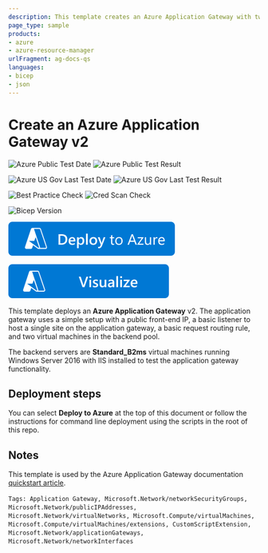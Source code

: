 ```yaml
---
description: This template creates an Azure Application Gateway with two Windows Server 2016 servers in the backend pool
page_type: sample
products:
- azure
- azure-resource-manager
urlFragment: ag-docs-qs
languages:
- bicep
- json
---
```

# Create an Azure Application Gateway v2

![Azure Public Test Date](https://azurequickstartsservice.blob.core.windows.net/badges/demos/ag-docs-qs/PublicLastTestDate.svg)
![Azure Public Test Result](https://azurequickstartsservice.blob.core.windows.net/badges/demos/ag-docs-qs/PublicDeployment.svg)

![Azure US Gov Last Test Date](https://azurequickstartsservice.blob.core.windows.net/badges/demos/ag-docs-qs/FairfaxLastTestDate.svg)
![Azure US Gov Last Test Result](https://azurequickstartsservice.blob.core.windows.net/badges/demos/ag-docs-qs/FairfaxDeployment.svg)

![Best Practice Check](https://azurequickstartsservice.blob.core.windows.net/badges/demos/ag-docs-qs/BestPracticeResult.svg)
![Cred Scan Check](https://azurequickstartsservice.blob.core.windows.net/badges/demos/ag-docs-qs/CredScanResult.svg)

![Bicep Version](https://azurequickstartsservice.blob.core.windows.net/badges/demos/ag-docs-qs/BicepVersion.svg)

[![Deploy To Azure](https://raw.githubusercontent.com/Azure/azure-quickstart-templates/master/1-CONTRIBUTION-GUIDE/images/deploytoazure.svg?sanitize=true)](https://portal.azure.com/#create/Microsoft.Template/uri/https%3A%2F%2Fraw.githubusercontent.com%2FAzure%2Fazure-quickstart-templates%2Fmaster%2Fdemos%2Fag-docs-qs%2Fazuredeploy.json)

[![Visualize](https://raw.githubusercontent.com/Azure/azure-quickstart-templates/master/1-CONTRIBUTION-GUIDE/images/visualizebutton.svg?sanitize=true)](http://armviz.io/#/?load=https%3A%2F%2Fraw.githubusercontent.com%2FAzure%2Fazure-quickstart-templates%2Fmaster%2Fdemos%2Fag-docs-qs%2Fazuredeploy.json)

This template deploys an **Azure Application Gateway** v2. The application gateway uses a simple setup with a public front-end IP, a basic listener to host a single site on the application gateway, a basic request routing rule, and two virtual machines in the backend pool.

The backend servers are **Standard_B2ms** virtual machines running Windows Server 2016 with IIS installed to test the application gateway functionality.

## Deployment steps

You can select **Deploy to Azure** at the top of this document or follow the instructions for command line deployment using the scripts in the root of this repo.

## Notes

This template is used by the Azure Application Gateway documentation [quickstart article](https://learn.microsoft.com/azure/application-gateway/quick-create-template).

`Tags: Application Gateway, Microsoft.Network/networkSecurityGroups, Microsoft.Network/publicIPAddresses, Microsoft.Network/virtualNetworks, Microsoft.Compute/virtualMachines, Microsoft.Compute/virtualMachines/extensions, CustomScriptExtension, Microsoft.Network/applicationGateways, Microsoft.Network/networkInterfaces`
